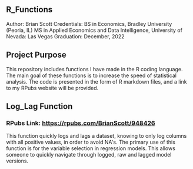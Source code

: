 ## R_Functions
Author: Brian Scott
  Credentials: BS in Economics, Bradley University (Peoria, IL)
               MS in Applied Economics and Data Intelligence, University of Nevada: Las Vegas
               Graduation: December, 2022
     
## Project Purpose

This repository includes functions I have made in the R coding language. The main goal of these functions is to increase the speed of statistical analysis. The code is presented in the form of R markdown files, and a link to my RPubs website will be provided. 

## Log_Lag Function
### RPubs Link: https://rpubs.com/BrianScott/948426
This function quickly logs and lags a dataset, knowing to only log columns with all positive values, in order to avoid NA's. 
The primary use of this function is for the variable selection in regression models. This allows someone to quickly navigate through logged, raw and lagged model versions.  
